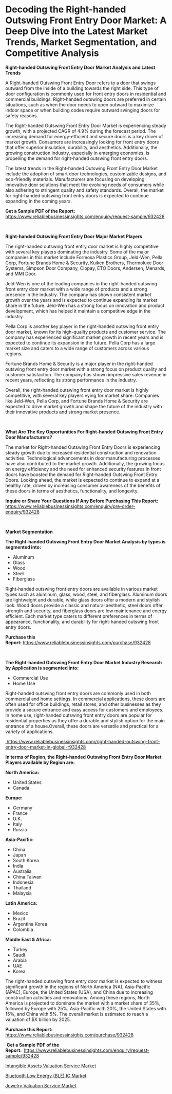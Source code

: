 <p><h1>Decoding the Right-handed Outswing Front Entry Door Market: A Deep Dive into the Latest Market Trends, Market Segmentation, and Competitive Analysis</h1></p><p><strong>Right-handed Outswing Front Entry Door Market Analysis and Latest Trends</strong></p>
<p><p>A Right-handed Outswing Front Entry Door refers to a door that swings outward from the inside of a building towards the right side. This type of door configuration is commonly used for front entry doors in residential and commercial buildings. Right-handed outswing doors are preferred in certain situations, such as when the door needs to open outward to maximize indoor space or when building codes require outward swinging doors for safety reasons.</p><p>The Right-handed Outswing Front Entry Door Market is experiencing steady growth, with a projected CAGR of 4.9% during the forecast period. The increasing demand for energy-efficient and secure doors is a key driver of market growth. Consumers are increasingly looking for front entry doors that offer superior insulation, durability, and aesthetics. Additionally, the growing construction industry, especially in emerging economies, is propelling the demand for right-handed outswing front entry doors.</p><p>The latest trends in the Right-handed Outswing Front Entry Door Market include the adoption of smart door technologies, customizable designs, and eco-friendly materials. Manufacturers are focusing on developing innovative door solutions that meet the evolving needs of consumers while also adhering to stringent quality and safety standards. Overall, the market for right-handed outswing front entry doors is expected to continue expanding in the coming years.</p></p>
<p><strong>Get a Sample PDF of the Report:&nbsp;</strong> <a href="https://www.reliablebusinessinsights.com/enquiry/request-sample/932428">https://www.reliablebusinessinsights.com/enquiry/request-sample/932428</a></p>
<p>&nbsp;</p>
<p><strong>Right-handed Outswing Front Entry Door Major Market Players</strong></p>
<p><p>The right-handed outswing front entry door market is highly competitive with several key players dominating the industry. Some of the major companies in this market include Formosa Plastics Group, Jeld-Wen, Pella Corp, Fortune Brands Home & Security, Kuiken Brothers, Thermoluxe Door Systems, Simpson Door Company, Clopay, ETO Doors, Andersen, Menards, and MMI Door.</p><p>Jeld-Wen is one of the leading companies in the right-handed outswing front entry door market with a wide range of products and a strong presence in the industry. The company has shown consistent market growth over the years and is expected to continue expanding its market share in the future. Jeld-Wen has a strong focus on innovation and product development, which has helped it maintain a competitive edge in the industry.</p><p>Pella Corp is another key player in the right-handed outswing front entry door market, known for its high-quality products and customer service. The company has experienced significant market growth in recent years and is expected to continue its expansion in the future. Pella Corp has a large market size and caters to a wide range of customers across various regions.</p><p>Fortune Brands Home & Security is a major player in the right-handed outswing front entry door market with a strong focus on product quality and customer satisfaction. The company has shown impressive sales revenue in recent years, reflecting its strong performance in the industry.</p><p>Overall, the right-handed outswing front entry door market is highly competitive, with several key players vying for market share. Companies like Jeld-Wen, Pella Corp, and Fortune Brands Home & Security are expected to drive market growth and shape the future of the industry with their innovative products and strong market presence.</p></p>
<p>&nbsp;</p>
<p><strong>What Are The Key Opportunities For Right-handed Outswing Front Entry Door Manufacturers?</strong></p>
<p><p>The market for Right-handed Outswing Front Entry Doors is experiencing steady growth due to increased residential construction and renovation activities. Technological advancements in door manufacturing processes have also contributed to the market growth. Additionally, the growing focus on energy efficiency and the need for enhanced security features in front doors have boosted the demand for Right-handed Outswing Front Entry Doors. Looking ahead, the market is expected to continue to expand at a healthy rate, driven by increasing consumer awareness of the benefits of these doors in terms of aesthetics, functionality, and longevity.</p></p>
<p><strong>Inquire or Share Your Questions If Any Before Purchasing This Report:</strong> <a href="https://www.reliablebusinessinsights.com/enquiry/pre-order-enquiry/932428">https://www.reliablebusinessinsights.com/enquiry/pre-order-enquiry/932428</a></p>
<p>&nbsp;</p>
<p><strong>Market Segmentation</strong></p>
<p><strong>The Right-handed Outswing Front Entry Door Market Analysis by types is segmented into:</strong></p>
<p><ul><li>Aluminum</li><li>Glass</li><li>Wood</li><li>Steel</li><li>Fiberglass</li></ul></p>
<p><p>Right-handed outswing front entry doors are available in various market types such as aluminum, glass, wood, steel, and fiberglass. Aluminum doors are lightweight and durable, while glass doors offer a modern and stylish look. Wood doors provide a classic and natural aesthetic, steel doors offer strength and security, and fiberglass doors are low maintenance and energy efficient. Each market type caters to different preferences in terms of appearance, functionality, and durability for right-handed outswing front entry doors.</p></p>
<p><strong>Purchase this Report:&nbsp;</strong><a href="https://www.reliablebusinessinsights.com/purchase/932428">https://www.reliablebusinessinsights.com/purchase/932428</a></p>
<p>&nbsp;</p>
<p><strong>The Right-handed Outswing Front Entry Door Market Industry Research by Application is segmented into:</strong></p>
<p><ul><li>Commercial Use</li><li>Home Use</li></ul></p>
<p><p>Right-handed outswing front entry doors are commonly used in both commercial and home settings. In commercial applications, these doors are often used for office buildings, retail stores, and other businesses as they provide a secure entrance and easy access for customers and employees. In home use, right-handed outswing front entry doors are popular for residential properties as they offer a durable and stylish option for the main entrance of a house.Overall, these doors are versatile and practical for a variety of applications.</p></p>
<p><a href="https://www.reliablebusinessinsights.com/right-handed-outswing-front-entry-door-market-in-global-r932428">&nbsp;https://www.reliablebusinessinsights.com/right-handed-outswing-front-entry-door-market-in-global-r932428</a></p>
<p><strong>In terms of Region, the Right-handed Outswing Front Entry Door Market Players available by Region are:</strong></p>
<p>
    <p> <strong> North America: </strong>
        <ul>
            <li>United States</li>
            <li>Canada</li>
        </ul>
        </p> 
    <p> <strong> Europe: </strong>
        <ul>
            <li>Germany</li>
            <li>France</li>
            <li>U.K.</li>
            <li>Italy</li>
            <li>Russia</li>
        </ul>
        </p> 
    <p> <strong> Asia-Pacific: </strong>
        <ul>
            <li>China</li>
            <li>Japan</li>
            <li>South Korea</li>
            <li>India</li>
            <li>Australia</li>
            <li>China Taiwan</li>
            <li>Indonesia</li>
            <li>Thailand</li>
            <li>Malaysia</li>
        </ul>
        </p> 
    <p> <strong> Latin America: </strong>
        <ul>
            <li>Mexico</li>
            <li>Brazil</li>
            <li>Argentina Korea</li>
            <li>Colombia</li>
        </ul>
        </p> 
    <p> <strong> Middle East & Africa: </strong>
        <ul>
            <li>Turkey</li>
            <li>Saudi</li>
            <li>Arabia</li>
            <li>UAE</li>
            <li>Korea</li>
        </ul>
    </p>
    </p>
<p><p>The right-handed outswing front entry door market is expected to witness significant growth in the regions of North America (NA), Asia-Pacific (APAC), Europe, the United States (USA), and China due to increasing construction activities and renovations. Among these regions, North America is projected to dominate the market with a market share of 35%, followed by Europe with 25%, Asia-Pacific with 20%, the United States with 15%, and China with 5%. The overall market is estimated to reach a valuation of $X billion by 2025.</p></p>
<p><strong>Purchase this Report: </strong><a href="https://www.reliablebusinessinsights.com/purchase/932428">https://www.reliablebusinessinsights.com/purchase/932428</a></p>
<p>&nbsp;<strong>Get a Sample PDF of the Report:&nbsp;&nbsp;</strong><a href="https://www.reliablebusinessinsights.com/enquiry/request-sample/932428">https://www.reliablebusinessinsights.com/enquiry/request-sample/932428</a></p>
<p><strong></strong></p>
<p><p><a href="https://view.publitas.com/reportprime-1/global-intangible-assets-valuation-service-market-opportunities-and-forecast-for-period-from-2024-to-2031/">Intangible Assets Valuation Service Market</a></p><p><a href="https://medium.com/@loganunn65756/bluetooth-low-energy-ble-ic-market-size-by-type-bluetooth-4-0-bluetooth-171cd6c4bae1">Bluetooth Low Energy (BLE) IC Market</a></p><p><a href="https://view.publitas.com/reportprime-1/jewelry-valuation-service-market-share-and-new-trends-analysis-by-its-type-application-end-use-and-forecast-for-period-from-2024-to-2031/">Jewelry Valuation Service Market</a></p></p>
